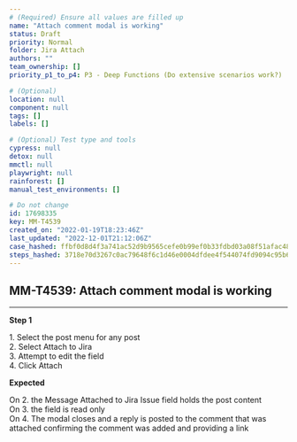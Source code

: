 ```yaml
---
# (Required) Ensure all values are filled up
name: "Attach comment modal is working"
status: Draft
priority: Normal
folder: Jira Attach
authors: ""
team_ownership: []
priority_p1_to_p4: P3 - Deep Functions (Do extensive scenarios work?)

# (Optional)
location: null
component: null
tags: []
labels: []

# (Optional) Test type and tools
cypress: null
detox: null
mmctl: null
playwright: null
rainforest: []
manual_test_environments: []

# Do not change
id: 17698335
key: MM-T4539
created_on: "2022-01-19T18:23:46Z"
last_updated: "2022-12-01T21:12:06Z"
case_hashed: ffbf0d8d4f3a741ac52d9b9565cefe0b99ef0b33fdbd03a08f51afac488c5f9da7d958c33fbad543b6515e9a6fc63a73
steps_hashed: 3718e70d3267c0ac79648f6c1d46e0004dfdee4f544074fd9094c95b65c32690d49376dadc803519e938713bf948aebe
---
```


<!-- (Auto-generated) Based on frontmatter's "key" and "name" -->

## MM-T4539: Attach comment modal is working

---

**Step 1**

1\. Select the post menu for any post\
2\. Select Attach to Jira\
3\. Attempt to edit the field\
4\. Click Attach

**Expected**

On 2. the Message Attached to Jira Issue field holds the post content\
On 3. the field is read only\
On 4. The modal closes and a reply is posted to the comment that was attached confirming the comment was added and providing a link
